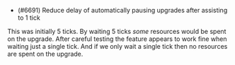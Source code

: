 - (#6691) Reduce delay of automatically pausing upgrades after assisting to 1 tick

This was initially 5 ticks. By waiting 5 ticks _some_ resources would be spent on the upgrade. After careful testing the feature appears to work fine when waiting just a single tick. And if we only wait a single tick then no resources are spent on the upgrade.
